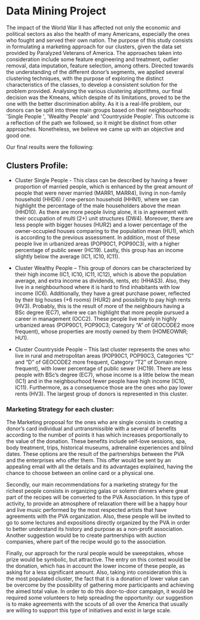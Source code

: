 # Data Mining Project
  The impact of the World War II has affected not only the economic and political sectors as also the health of many Americans, especially the ones who fought and served their own nation. The purpose of this study consists in formulating a marketing approach for our clusters, given the data set provided by Paralyzed Veterans of America. The approaches taken into consideration include some feature engineering and treatment, outlier removal, data imputation, feature selection, among others. Directed towards the understanding of the different donor’s segments, we applied several clustering techniques, with the purpose of exploring the distinct characteristics of the classes, to develop a consistent solution for the problem provided. Analysing the various clustering algorithms, our final decision was the Kmeans, which despite of its limitations, proved to be the one with the better discrimination ability. As it is a real-life problem, our donors can be split into three main groups based on their neighbourhoods: 'Single People ', 'Wealthy People' and 'Countryside People'. This outcome is a reflection of the path we followed, so it might be distinct from other approaches. Nonetheless, we believe we came up with an objective and good one. 

Our final results were the following:
## Clusters Profile:
- Cluster Single People - This class can be described by having a fewer proportion of married people, which is enhanced by the great amount of people that were never married (MARR1, MARR4), living in non-family household (HHD6) / one-person household (HHN1), where we can highlight the percentage of the male householders above the mean (HHD10). As there are more people living alone, it is in agreement with their occupation of multi (2+) unit structures (DW4). Moreover, there are less people with bigger houses (HUR2) and a lower percentage of the owner-occupied houses comparing to the population mean (HU1), which is according to the previous assessment. In addition, most of these people live in urbanized areas (POP90C1, POP90C3), with a higher percentage of public sewer (HC19). Lastly, this group has an income slightly below the average (IC1, IC10, IC11). 

- Cluster Wealthy People – This group of donors can be characterized by their high income (IC1, IC10, IC11, IC12), which is above the population average, and extra income as dividends, rents, etc (HHAS3). Also, they live in a neighbourhood where it is hard to find inhabitants with low income (IC6). Additionally, they have a great purchase power, reflected by their big houses (+6 rooms) (HUR2) and possibility to pay high rents (HV3). Probably, this is the result of more of the neighbours having a BSc degree (EC7), where we can highlight that more people pursued a career in management (OCC2). These people live mainly in highly urbanized areas (POP90C1, POP90C3; Category “A” of GEOCODE2 more frequent), whose properties are mostly owned by them (HOMEOWNR; HU1). 

- Cluster Countryside People – This last cluster represents the ones who live in rural and metropolitan areas (POP90C1, POP90C3, Categories “C” and “D” of GEOCODE2 more frequent, Category “T2” of Domain more frequent), with lower percentage of public sewer (HC19). There are less people with BSc’s degree (EC7), whose income is a little below the mean (IC1) and in the neighbourhood fewer people have high income (IC10, IC11). Furthermore, as a consequence those are the ones who pay lower rents (HV3). The largest group of donors is represented in this cluster. 

### Marketing Strategy for each cluster:
  The Marketing proposal for the ones who are single consists in creating a donor’s card individual and untransmissible with a several of benefits according to the number of points it has which increases proportionally to the value of the donation. These benefits include self-love sessions, spa, body treatment, trips, historical museums, adrenaline experiences and blind dates. These options are the result of the partnerships between the PVA and the enterprises who offer them. This offer would be sent by an appealing email with all the details and its advantages explained, having the chance to choose between an online card or a physical one. 

  Secondly, our main recommendations for a marketing strategy for the richest people consists in organizing galas or solemn dinners where great part of the recipes will be converted to the PVA Association. In this type of activity, to provide an atmosphere of relaxation there will be a happy hour and live music performed by the most respected artists that have agreements with the PVA organization. 
  Also, these people will be invited to go to some lectures and expositions directly organized by the PVA in order to better understand its history and purpose as a non-profit association.  
  Another suggestion would be to create partnerships with auction companies, where part of the recipe would go to the association. 

  Finally, our approach for the rural people would be sweepstakes, whose prize would be symbolic, but attractive. The entry on this contest would be the donation, which has in account the lower income of these people, as asking for a less significant amount. Also, taking into consideration this is the most populated cluster, the fact that it is a donation of lower value can be overcome by the possibility of gathering more participants and achieving the aimed total value. In order to do this door-to-door campaign, it would be required some volunteers to help spreading the opportunity: our suggestion is to make agreements with the scouts of all over the America that usually are willing to support this type of initiatives and exist in large scale. 
